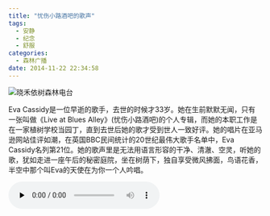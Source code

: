 ```yaml
---
title: "忧伤小路酒吧的歌声"
tags:
  - 安静
  - 纪念
  - 舒服
categories:
  - 森林广播
date: 2014-11-22 22:34:58
---
```


![晓禾依树森林电台](../../../images/radiocover/radio_090.jpg) 

Eva Cassidy是一位早逝的歌手，去世的时候才33岁。她在生前默默无闻，只有一张叫做《Live at Blues Alley》(忧伤小路酒吧)的个人专辑，而她的本职工作是在一家植树学校当园丁，直到去世后她的歌才受到世人一致好评。她的唱片在亚马逊网站佳评如潮，在英国BBC民间统计的20世纪最伟大歌手名单中，Eva Cassidy名列第21位。她的歌声里是无法用语言形容的干净、清澈、空灵，听她的歌，犹如走进一座午后的秘密庭院，坐在树荫下，独自享受微风拂面，鸟语花香，半空中那个叫Eva的天使在为你一个人吟唱。   

<audio id="audio" controls="" preload="none">
  <source id="mp3" src="http://www.coletree.com/radio/coletree_radio_090.mp3">
</audio>